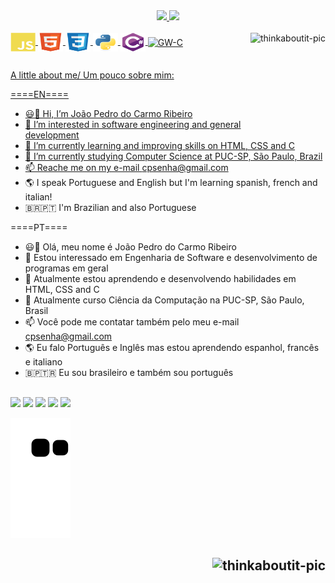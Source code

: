<div align="center">
  <a href="https://github.com/JoaoGW">
  <img height="180em" src="https://github-readme-stats.vercel.app/api?username=JoaoGW&show_icons=true&theme=merlot&include_all_commits=true&count_private=true"/>
  <img height="180em" src="https://github-readme-stats.vercel.app/api/top-langs/?username=JoaoGW&layout=compact&langs_count=7&theme=merlot"/>
</div>

<div style="display: inline_block"><br>
  <img align="center" alt="GW-Js" height="30" width="40" src="https://raw.githubusercontent.com/devicons/devicon/master/icons/javascript/javascript-plain.svg">
  <img align="center" alt="GW-HTML" height="30" width="40" src="https://raw.githubusercontent.com/devicons/devicon/master/icons/html5/html5-original.svg">
  <img align="center" alt="GW-CSS" height="30" width="40" src="https://raw.githubusercontent.com/devicons/devicon/master/icons/css3/css3-original.svg">
  <img align="center" alt="GW-Python" height="30" width="40" src="https://raw.githubusercontent.com/devicons/devicon/master/icons/python/python-original.svg">
  <img align="center" alt="GW-Csharp" height="30" width="40" src="https://raw.githubusercontent.com/devicons/devicon/master/icons/csharp/csharp-original.svg">
  <img align="center" alt="GW-C" height="30" width="30" src="https://www.clipartmax.com/png/full/240-2409409_c-programming-icon-c-programming-language-icon.png">
  <img align="right" alt="thinkaboutit-pic" height="150" src="https://miro.medium.com/max/1224/0*h5VbrXPSfo_lUSDj.png">
</div>
  
  ##
  
  A little about me/ Um pouco sobre mim: 
  
  ====EN====
- 😃👋 Hi, I’m João Pedro do Carmo Ribeiro
- 👀 I’m interested in software engineering and general development
- 🌱 I’m currently learning and improving skills on HTML, CSS and C
- 📖 I’m currently studying Computer Science at PUC-SP, São Paulo, Brazil
- 📫 Reache me on my e-mail cpsenha@gmail.com
- 🌎 I speak Portuguese and English but I'm learning spanish, french and italian!
- 🇧🇷🇵🇹 I'm Brazilian and also Portuguese

====PT====
- 😃👋 Olá, meu nome é João Pedro do Carmo Ribeiro
- 👀 Estou interessado em Engenharia de Software e desenvolvimento de programas em geral
- 🌱 Atualmente estou aprendendo e desenvolvendo habilidades em HTML, CSS and C
- 📖 Atualmente curso Ciência da Computação na PUC-SP, São Paulo, Brasil
- 📫 Você pode me contatar também pelo meu e-mail cpsenha@gmail.com
- 🌎 Eu falo Português e Inglês mas estou aprendendo espanhol, francês e italiano
- 🇧🇵🇹🇷 Eu sou brasileiro e também sou português
  
 ##

<div>
  <a href="https://www.instagram.com/joaopedcr/" target="_blank"><img src="https://img.shields.io/badge/-Instagram-%23E4405F?style=for-the-badge&logo=instagram&logoColor=white" target="_blank"></a>
 	<a href="https://www.twitch.tv/joaogwbr" target="_blank"><img src="https://img.shields.io/badge/Twitch-9146FF?style=for-the-badge&logo=twitch&logoColor=white" target="_blank"></a>
 <a href="https://discord.gg/" target="_blank"><img src="https://img.shields.io/badge/Discord-7289DA?style=for-the-badge&logo=discord&logoColor=white" target="_blank"></a> 
  <a href = "mailto:cpsenha@gmail.com"><img src="https://img.shields.io/badge/-Gmail-%23333?style=for-the-badge&logo=gmail&logoColor=white" target="_blank"></a>
  <a href="https://www.linkedin.com/in/jo%C3%A3o-pedro-do-carmo-ribeiro/" target="_blank"><img src="https://img.shields.io/badge/-LinkedIn-%230077B5?style=for-the-badge&logo=linkedin&logoColor=white" target="_blank"></a> 
  
  ![Snake animation](https://github.com/rafaballerini/rafaballerini/blob/output/github-contribution-grid-snake.svg)
  
  ## <img align="right" alt="thinkaboutit-pic" height="150" src="https://c.tenor.com/Xye24JC_F5sAAAAC/panda-office.gif">
  
  </div>
